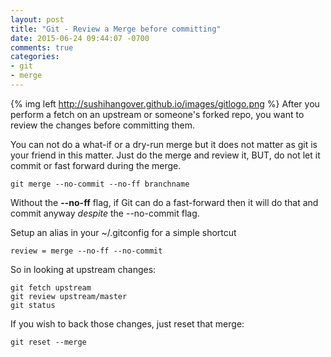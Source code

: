 ```yaml
---
layout: post
title: "Git - Review a Merge before committing"
date: 2015-06-24 09:44:07 -0700
comments: true
categories: 
- git
- merge
---
```

{% img left http://sushihangover.github.io/images/gitlogo.png %} After you perform a fetch on an upstream or someone's forked repo, you want to review the changes before committing them.

You can not do a what-if or a dry-run merge but it does not matter as git is your friend in this matter. Just do the merge and review it, BUT, do not let it commit or fast forward during the merge.

	git merge --no-commit --no-ff branchname

Without the **--no-ff** flag, if Git can do a fast-forward then it will do that and commit anyway *despite* the --no-commit flag.

Setup an alias in your ~/.gitconfig for a simple shortcut

	review = merge --no-ff --no-commit

So in looking at upstream changes:

	git fetch upstream
	git review upstream/master
	git status

If you wish to back those changes, just reset that merge:

	git reset --merge



